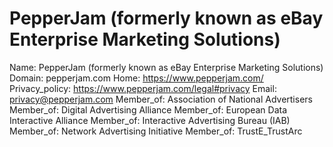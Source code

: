 
# PepperJam (formerly known as eBay Enterprise Marketing Solutions)

Name: PepperJam (formerly known as eBay Enterprise Marketing Solutions)
Domain: pepperjam.com
Home: https://www.pepperjam.com/
Privacy_policy: https://www.pepperjam.com/legal#privacy
Email: privacy@pepperjam.com
Member_of: Association of National Advertisers
Member_of: Digital Advertising Alliance
Member_of: European Data Interactive Alliance
Member_of: Interactive Advertising Bureau (IAB)
Member_of: Network Advertising Initiative
Member_of: TrustE_TrustArc
